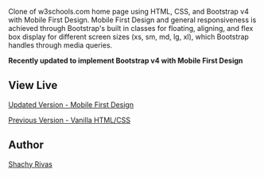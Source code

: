 
Clone of w3schools.com home page using HTML, CSS, and Bootstrap v4 with Mobile First Design.
Mobile First Design and general responsiveness is achieved through Bootstrap's built in classes for floating, aligning, and flex box display for different screen sizes (xs, sm, md, lg, xl), which Bootstrap handles through media queries.

****Recently updated to implement Bootstrap v4 with Mobile First Design****

## View Live

[Updated Version - Mobile First Design](http://shachyjr.github.io/w3schools-clone/)

[Previous Version - Vanilla HTML/CSS](original-vanilla)

## Author
[Shachy Rivas](https://github.com/shachyjr)
